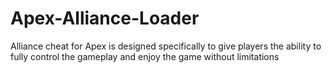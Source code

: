 # Apex-Alliance-Loader
Alliance cheat for Apex is designed specifically to give players the ability to fully control the gameplay and enjoy the game without limitations
